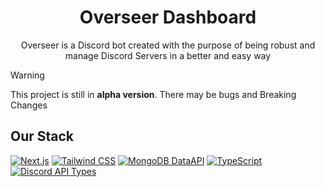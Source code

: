 <div align="center">

# Overseer Dashboard

Overseer is a Discord bot created with the purpose of being robust and manage Discord Servers in a better and easy way

</div>

> [!WARNING]
> This project is still in **alpha version**. There may be bugs and Breaking Changes

## Our Stack

[![Next.js][NextJSBadgeURL]][NextJSURL]
[![Tailwind CSS][TailwindCSSBadgeURL]][TailwindCSSURL]
[![MongoDB DataAPI][MongoDBDataAPIBadgeURL]][MongoDBDataAPIURL]
[![TypeScript][TypeScriptBadgeURL]][TypeScriptURL]
[![Discord API Types][DiscordAPITypesBadgeURL]][DiscordAPITypesURL]

[DiscordAPITypesBadgeURL]: https://img.shields.io/badge/Discord%20API%20Types-337FE5?style=flat-square&logo=discord&color=2D3748
[DiscordAPITypesURL]: https://discord-api-types.dev/
[MongoDBDataAPIBadgeURL]: https://img.shields.io/badge/MongoDB%20DataAPI-47A248?style=flat-square&logo=mongodb&color=2D3748
[MongoDBDataAPIURL]: https://www.mongodb.com/docs/atlas/app-services/data-api/
[NextJSBadgeURL]: https://img.shields.io/badge/Next.js-FFFFFF?style=flat-square&logo=nextdotjs&color=2D3748
[NextJSURL]: https://nextjs.org/
[TailwindCSSBadgeURL]: https://img.shields.io/badge/TailwindCSS-06B6D4?style=flat-square&logo=tailwindcss&color=2D3748
[TailwindCSSURL]: https://tailwindcss.com/
[TypeScriptBadgeURL]: https://img.shields.io/badge/TypeScript-3178C6?style=flat-square&logo=typescript&color=2D3748
[TypeScriptURL]: https://www.typescriptlang.org/
